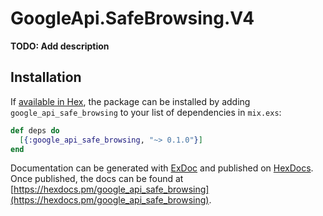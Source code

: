 # GoogleApi.SafeBrowsing.V4

**TODO: Add description**

## Installation

If [available in Hex](https://hex.pm/docs/publish), the package can be installed
by adding `google_api_safe_browsing` to your list of dependencies in `mix.exs`:

```elixir
def deps do
  [{:google_api_safe_browsing, "~> 0.1.0"}]
end
```

Documentation can be generated with [ExDoc](https://github.com/elixir-lang/ex_doc)
and published on [HexDocs](https://hexdocs.pm). Once published, the docs can
be found at [https://hexdocs.pm/google_api_safe_browsing](https://hexdocs.pm/google_api_safe_browsing).
